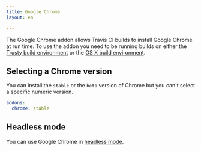 ```yaml
---
title: Google Chrome
layout: en

---
```


The Google Chrome addon allows Travis CI builds to install Google Chrome at run time. To use the addon you need to be running builds on either the [Trusty build environment](/user/reference/trusty/) or the [OS X build environment](/user/reference/osx/).

## Selecting a Chrome version

You can install the `stable`  or the `beta` version of Chrome but you can't select a specific numeric version.

```yaml
addons:
  chrome: stable
```

## Headless mode

You can use Google Chrome in [headless mode](/user/gui-and-headless-browsers/#Using-the-Chrome-addon-in-the-headless-mode).
